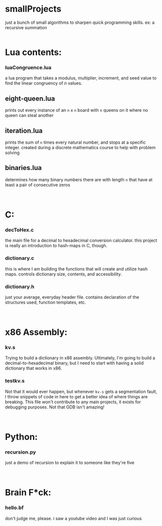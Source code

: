 # smallProjects
just a bunch of small algorithms to sharpen quick programming skills. 
ex:
  a recursive summation 
<br>
<br>

# Lua contents:
### luaCongruence.lua
a lua program that takes a modulus, multiplier, increment, and seed value to find the linear congruency of *n* values.

## eight-queen.lua
prints out every instance of an `n` x `n` board with `n` queens on it where no queen can steal another

## iteration.lua
prints the sum of `n` times every natural number, and stops at a specific integer. created during a discrete mathematics course to help with problem solving

## binaries.lua
determines how many binary numbers there are with length `n` that have at least a pair of consecutive zeros
<br>
<br>
<br>

# C:
### decToHex.c
the main file for a decimal to hexadecimal conversion calculator. this project is really an introduction to hash-maps in C, though. 

### dictionary.c
this is where I am building the functions that will create and utilize hash maps. controls dictionary size, contents, and accessibility. 

### dictionary.h
just your average, everyday header file. contains declaration of the structures used, function templates, etc. 
<br>
<br>
<br>

# x86 Assembly:
### kv.s
Trying to build a dictionary in x86 assembly. Ultimately, I'm going to build a decimal-to-hexadecimal binary, but I need to start with having a solid dictionary that works in x86. 

### testkv.s
Not that it would ever happen, but whenever `kv.s` gets a segmentation fault, I throw snippets of code in here to get a better idea of where things are breaking. This file won't contribute to any main projects, it exists for debugging purposes. Not that GDB isn't amazing!
<br>
<br>
<br>

# Python:
### recursion.py
just a demo of recursion to explain it to someone like they're five
<br>
<br>
<br>

# Brain F*ck:
### hello.bf
don't judge me, please. i saw a youtube video and I was just curious
